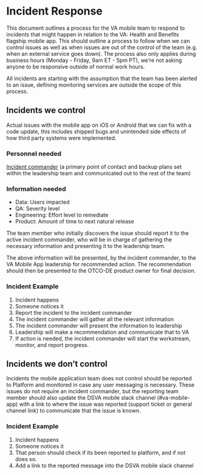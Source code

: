 # Incident Response

This document outlines a process for the VA mobile team to respond to incidents that might happen in relation to the VA: Health and Benefits flagship mobile app. This should outline a process to follow when we can control issues as well as when issues are out of the control of the team (e.g. when an external service goes down). The process also only applies during business hours (Monday - Friday, 9am ET - 5pm PT), we’re not asking anyone to be responsive outside of normal work hours.

All incidents are starting with the assumption that the team has been alerted to an issue, defining monitoring services are outside the scope of this process.

## Incidents we control

Actual issues with the mobile app on iOS or Android that we can fix with a code update, this includes shipped bugs and unintended side effects of how third party systems were implemented.

### Personnel needed

[Incident commander](https://www.atlassian.com/incident-management/incident-response/incident-commander) (a primary point of contact and backup plans set within the leadership team and communicated out to the rest of the team)

### Information needed

- Data: Users impacted
- QA: Severity level
- Engineering: Effort level to remediate
- Product: Amount of time to next natural release

The team member who initially discovers the issue should report it to the active incident commander, who will be in charge of gathering the necessary information and presenting it to the leadership team.

The above information will be presented, by the incident commander, to the VA Mobile App leadership for recommended action. The recommendation should then be presented to the OTCO-DE product owner for final decision.

### Incident Example

1. Incident happens
2. Someone notices it
3. Report the incident to the incident commander
4. The incident commander will gather all the relevant information
5. The incident commander will present the information to leadership
6. Leadership will make a recommendation and communicate that to VA
7. If action is needed, the incident commander will start the workstream, monitor, and report progress.

## Incidents we don’t control

Incidents the mobile application team does not control should be reported to Platform and monitored in case any user messaging is necessary. These issues do not require an incident commander, but the reporting team member should also update the DSVA mobile slack channel (#va-mobile-app) with a link to where the issue was reported (support ticket or general channel link) to communicate that the issue is known.

### Incident Example

1. Incident happens
2. Someone notices it
3. That person should check if its been reported to platform, and if not does so.
4. Add a link to the reported message into the DSVA mobile slack channel
